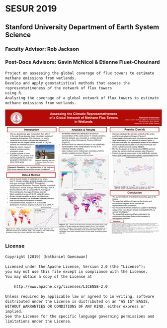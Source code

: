 # SESUR 2019
## Stanford University Department of Earth System Science
### Faculty Advisor: Rob Jackson
### Post-Docs Advisors: Gavin McNicol & Etienne Fluet-Chouinard
```
Project on assessing the global coverage of flux towers to estimate methane emissions from wetlands.
Develop and apply geostatistical methods that assess the representativeness of the network of flux towers 
using R.
Analyzing the coverage of a global network of flux towers to estimate methane emissions from wetlands.
```
![Research Poster](https://github.com/nathgoh/SESUR/blob/master/Research%20Poster%20-%20SESUR.jpg)

### License
```
Copyright [2019] [Nathaniel Goenawan]

Licensed under the Apache License, Version 2.0 (the "License");
you may not use this file except in compliance with the License.
You may obtain a copy of the License at

    http://www.apache.org/licenses/LICENSE-2.0

Unless required by applicable law or agreed to in writing, software
distributed under the License is distributed on an "AS IS" BASIS,
WITHOUT WARRANTIES OR CONDITIONS OF ANY KIND, either express or implied.
See the License for the specific language governing permissions and
limitations under the License.
```
